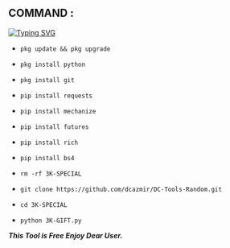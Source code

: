 ## COMMAND :

[![Typing SVG](https://readme-typing-svg.demolab.com?font=Fira+Code&pause=1000&color=FF2C10&background=31FF9400&width=435&lines=Random+FB+id+Cloning+Tool+Enjoy+Guys%F0%9F%A4%9F)](https://git.io/typing-svg)

* `pkg update && pkg upgrade`

* `pkg install python`

* `pkg install git`

* `pip install requests`

* `pip install mechanize`

* `pip install futures`

* `pip install rich`

* `pip install bs4`

* `rm -rf 3K-SPECIAL`

* `git clone https://github.com/dcazmir/DC-Tools-Random.git`

* `cd 3K-SPECIAL`

* `python 3K-GIFT.py`


___This Tool is Free Enjoy Dear User.___</br>
